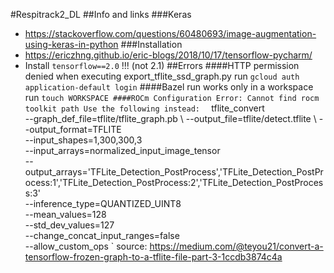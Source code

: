 #Respitrack2_DL
##Info and links
###Keras
* https://stackoverflow.com/questions/60480693/image-augmentation-using-keras-in-python
###Installation
* https://ericzhng.github.io/eric-blogs/2018/10/17/tensorflow-pycharm/
* Install `tensorflow==2.0` !!! (not 2.1) 
##Errors
####HTTP permission denied when executing export_tflite_ssd_graph.py
run `gcloud auth application-default login`
####Bazel run works only in a workspace
run `touch WORKSPACE
####ROCm Configuration Error: Cannot find rocm toolkit path
Use the following instead: 
`
tflite_convert \
--graph_def_file=tflite/tflite_graph.pb \ 
--output_file=tflite/detect.tflite \ 
--output_format=TFLITE \
--input_shapes=1,300,300,3 \
--input_arrays=normalized_input_image_tensor \
--output_arrays='TFLite_Detection_PostProcess','TFLite_Detection_PostProcess:1','TFLite_Detection_PostProcess:2','TFLite_Detection_PostProcess:3'  \
--inference_type=QUANTIZED_UINT8 \
--mean_values=128 \
--std_dev_values=127 \
--change_concat_input_ranges=false \
--allow_custom_ops
`
source: https://medium.com/@teyou21/convert-a-tensorflow-frozen-graph-to-a-tflite-file-part-3-1ccdb3874c4a